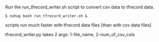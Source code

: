 Run the run_tfrecord_writer.sh script to convert csv data to tfrecord data.
```
$ nohup bash run_tfrecord_writer.sh &
```

scripts run much faster with tfrecord data files [than with csv data files]

tfrecord_writer.py takes 2 args: 1-file_name, 2-num_of_csv_cols
